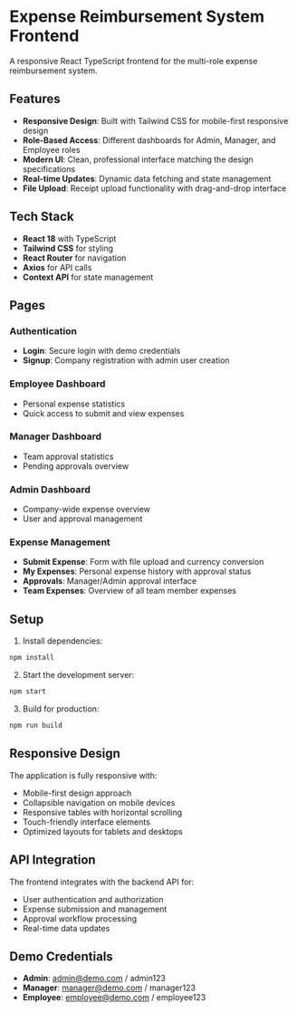 # Expense Reimbursement System Frontend

A responsive React TypeScript frontend for the multi-role expense reimbursement system.

## Features

- **Responsive Design**: Built with Tailwind CSS for mobile-first responsive design
- **Role-Based Access**: Different dashboards for Admin, Manager, and Employee roles
- **Modern UI**: Clean, professional interface matching the design specifications
- **Real-time Updates**: Dynamic data fetching and state management
- **File Upload**: Receipt upload functionality with drag-and-drop interface

## Tech Stack

- **React 18** with TypeScript
- **Tailwind CSS** for styling
- **React Router** for navigation
- **Axios** for API calls
- **Context API** for state management

## Pages

### Authentication
- **Login**: Secure login with demo credentials
- **Signup**: Company registration with admin user creation

### Employee Dashboard
- Personal expense statistics
- Quick access to submit and view expenses

### Manager Dashboard
- Team approval statistics
- Pending approvals overview

### Admin Dashboard
- Company-wide expense overview
- User and approval management

### Expense Management
- **Submit Expense**: Form with file upload and currency conversion
- **My Expenses**: Personal expense history with approval status
- **Approvals**: Manager/Admin approval interface
- **Team Expenses**: Overview of all team member expenses

## Setup

1. Install dependencies:
```bash
npm install
```

2. Start the development server:
```bash
npm start
```

3. Build for production:
```bash
npm run build
```

## Responsive Design

The application is fully responsive with:
- Mobile-first design approach
- Collapsible navigation on mobile devices
- Responsive tables with horizontal scrolling
- Touch-friendly interface elements
- Optimized layouts for tablets and desktops

## API Integration

The frontend integrates with the backend API for:
- User authentication and authorization
- Expense submission and management
- Approval workflow processing
- Real-time data updates

## Demo Credentials

- **Admin**: admin@demo.com / admin123
- **Manager**: manager@demo.com / manager123  
- **Employee**: employee@demo.com / employee123
